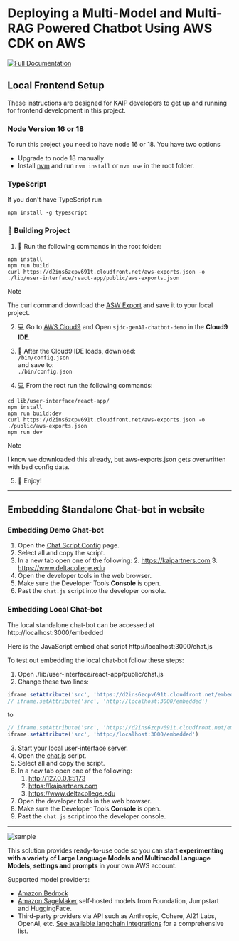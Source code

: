 # Deploying a Multi-Model and Multi-RAG Powered Chatbot Using AWS CDK on AWS

[![Full Documentation](https://img.shields.io/badge/Full%20Documentation-blue?style=for-the-badge&logo=Vite&logoColor=white)](https://aws-samples.github.io/aws-genai-llm-chatbot/)


## Local Frontend Setup

These instructions are designed for KAIP developers to get up and running for frontend development in this project.

### Node Version 16 or 18

To run this project you need to have node 16 or 18. You have two options
- Upgrade to node 18 manually
- Install [nvm](https://github.com/nvm-sh/nvm?tab=readme-ov-file#installing-and-updating) and run `nvm install` or `nvm use` in the root folder.

### TypeScript

If you don't have TypeScript run
```shell
npm install -g typescript
```

### :rocket: Building Project
1. :vertical_traffic_light: Run the following commands in the root folder:
```shell
npm install
npm run build
curl https://d2ins6zcpv691t.cloudfront.net/aws-exports.json -o ./lib/user-interface/react-app/public/aws-exports.json
```
> [!Note]
> The curl command download the [ASW Export](https://d2ins6zcpv691t.cloudfront.net/aws-exports.json)
and save it to your local project.
2. :computer: Go to [AWS Cloud9](https://us-east-2.console.aws.amazon.com/cloud9control/home?region=us-east-2#/shared) and Open `sjdc-genAI-chatbot-demo` in the **Cloud9 IDE**.

1. :floppy_disk: After the Cloud9 IDE loads, download: \
   `/bin/config.json` \
   and save to: \
   `./bin/config.json`

1. :computer: From the root run the following commands:
```shell
cd lib/user-interface/react-app/
npm install
npm run build:dev
curl https://d2ins6zcpv691t.cloudfront.net/aws-exports.json -o ./public/aws-exports.json
npm run dev
```
> [!Note]
> I know we downloaded this already, but aws-exports.json gets overwritten with bad config data.

5. :tada: Enjoy!

---

## Embedding Standalone Chat-bot in website

### Embedding Demo Chat-bot

1. Open the [Chat Script Config](https://d2ins6zcpv691t.cloudfront.net/kai/common-ui/embed-chat.html) page.
1. Select all and copy the script.
1. In a new tab open one of the following:
    2. https://kaipartners.com
    3. https://www.deltacollege.edu
1. Open the developer tools in the web browser.
2. Make sure the Developer Tools **Console** is open.
3. Past the `chat.js` script into the developer console.

### Embedding Local Chat-bot

The local standalone chat-bot can be accessed at http://localhost:3000/embedded

Here is the JavaScript embed chat script http://localhost:3000/chat.js

To test out embedding the local chat-bot follow these steps:

1. Open ./lib/user-interface/react-app/public/chat.js
1. Change these two lines:
```javascript
iframe.setAttribute('src', 'https://d2ins6zcpv691t.cloudfront.net/embedded')
// iframe.setAttribute('src', 'http://localhost:3000/embedded')
```
to
```javascript
// iframe.setAttribute('src', 'https://d2ins6zcpv691t.cloudfront.net/embedded')
iframe.setAttribute('src', 'http://localhost:3000/embedded')
```
3. Start your local user-interface server.
1. Open the [chat.js](http://localhost:3000/chat.js) script.
1. Select all and copy the script.
1. In a new tab open one of the following:
    1. http://127.0.0.1:5173
    2. https://kaipartners.com
    3. https://www.deltacollege.edu
1. Open the developer tools in the web browser.
2. Make sure the Developer Tools **Console** is open.
3. Past the `chat.js` script into the developer console.

---


![sample](docs/about/assets/chabot-sample.gif "AWS GenAI Chatbot")

This solution provides ready-to-use code so you can start **experimenting with a variety of Large Language Models and Multimodal Language Models, settings and prompts** in your own AWS account.

Supported model providers:

- [Amazon Bedrock](https://aws.amazon.com/bedrock/)
- [Amazon SageMaker](https://aws.amazon.com/sagemaker/) self-hosted models from Foundation, Jumpstart and HuggingFace.
- Third-party providers via API such as Anthropic, Cohere, AI21 Labs, OpenAI, etc. [See available langchain integrations](https://python.langchain.com/docs/integrations/llms/) for a comprehensive list.
